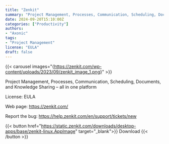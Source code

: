 ```yaml
---
title: "Zenkit"
summary: "Project Management, Processes, Communication, Scheduling, Documents, and Knowledge Sharing – all in one platform."
date: 2024-09-20T15:10:00Z
categories: ["Productivity"]
authors:
- "Axonic"
tags: 
- "Project Management"
license: "EULA"
draft: false
---
```


{{< carousel images="{https://zenkit.com/wp-content/uploads/2023/09/zenkit_image_1.png}" >}}

Project Management, Processes, Communication, Scheduling, Documents, and Knowledge Sharing – all in one platform

License: EULA

Web page: <https://zenkit.com/>  

Report the bug: <https://help.zenkit.com/en/support/tickets/new>  

{{< button href="https://static.zenkit.com/downloads/desktop-apps/base/zenkit-linux.AppImage" target="_blank">}}
Download
{{< /button >}}